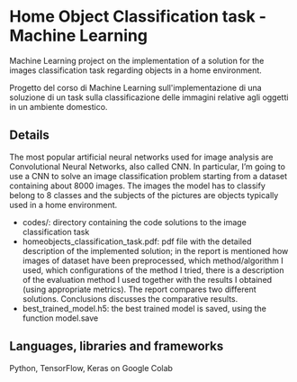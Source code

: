 # Home Object Classification task - Machine Learning

Machine Learning project on the implementation of a solution for the images classification task regarding objects in a home environment.

Progetto del corso di Machine Learning sull'implementazione di una soluzione di un task sulla classificazione delle immagini relative agli oggetti in un ambiente domestico.

## Details
The most popular artificial neural networks used for image analysis are Convolutional Neural Networks, also called CNN. In particular, I’m going to use a CNN to solve an image classification problem starting from a dataset containing about 8000 images. The images the model has to classify belong to 8 classes and the subjects of the pictures are objects typically used in a home environment.

- codes/: directory containing the code solutions to the image classification task
- homeobjects_classification_task.pdf: pdf file with the detailed description of the implemented solution; in the report is mentioned how images of dataset have been preprocessed, which method/algorithm I used, which configurations of the method I tried, there is a description of the evaluation method I used together with the results I obtained (using appropriate metrics). The report compares two different solutions. Conclusions discusses the comparative results. 
- best_trained_model.h5: the best trained model is saved, using the function model.save

## Languages, libraries and frameworks
Python, TensorFlow, Keras on Google Colab